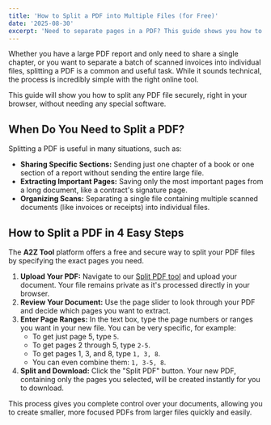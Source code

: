 ```yaml
---
title: 'How to Split a PDF into Multiple Files (for Free)'
date: '2025-08-30'
excerpt: 'Need to separate pages in a PDF? This guide shows you how to easily split a PDF file into multiple documents or extract specific page ranges for free online.'
---
```


Whether you have a large PDF report and only need to share a single chapter, or you want to separate a batch of scanned invoices into individual files, splitting a PDF is a common and useful task. While it sounds technical, the process is incredibly simple with the right online tool.

This guide will show you how to split any PDF file securely, right in your browser, without needing any special software.

## When Do You Need to Split a PDF?

Splitting a PDF is useful in many situations, such as:

- **Sharing Specific Sections:** Sending just one chapter of a book or one section of a report without sending the entire large file.
- **Extracting Important Pages:** Saving only the most important pages from a long document, like a contract's signature page.
- **Organizing Scans:** Separating a single file containing multiple scanned documents (like invoices or receipts) into individual files.

## How to Split a PDF in 4 Easy Steps

The **A2Z Tool** platform offers a free and secure way to split your PDF files by specifying the exact pages you need.

1.  **Upload Your PDF:** Navigate to our [Split PDF tool](/en/split) and upload your document. Your file remains private as it's processed directly in your browser.
2.  **Review Your Document:** Use the page slider to look through your PDF and decide which pages you want to extract.
3.  **Enter Page Ranges:** In the text box, type the page numbers or ranges you want in your new file. You can be very specific, for example:
    - To get just page 5, type `5`.
    - To get pages 2 through 5, type `2-5`.
    - To get pages 1, 3, and 8, type `1, 3, 8`.
    - You can even combine them: `1, 3-5, 8`.
4.  **Split and Download:** Click the "Split PDF" button. Your new PDF, containing only the pages you selected, will be created instantly for you to download.

This process gives you complete control over your documents, allowing you to create smaller, more focused PDFs from larger files quickly and easily.